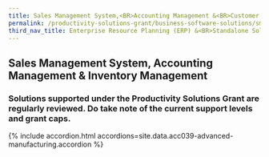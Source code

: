 ```yaml
---
title: Sales Management System,<BR>Accounting Management &<BR>Customer Relationship Management (CRM)
permalink: /productivity-solutions-grant/business-software-solutions/sms-am--crm
third_nav_title: Enterprise Resource Planning (ERP) &<BR>Standalone Solutions
---
```


## Sales Management System, Accounting Management & Inventory Management

### Solutions supported under the Productivity Solutions Grant are regularly reviewed. Do take note of the current support levels and grant caps.

{% include accordion.html accordions=site.data.acc039-advanced-manufacturing.accordion %}